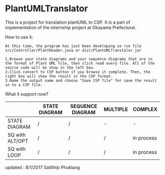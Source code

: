 # PlantUMLTranslator

This is a project for translation plantUML to CSP. It is a part of implementation of the internship project at Okayama Prefectural.


How to use it:
```
At this time, the program has just been developing so run file src/Controller/PlantReader.java or dist/PlantUMLTranstalor.jar

1.Browse your state diagrams and your sequence diagrams that are in the format of Plant UML file, then click read every file. All of the source code will be show in the left box.
2.Click convert to CSP button if you browse it complete. Then, the right box will show the result in the CSP format.
3.Name the output name and choose "Save CSP file" for save the result in to a CSP file.
```

What it support now?

|                 | STATE DIAGRAM | SEQUENCE DIAGRAM |     MULTIPLE     |     COMPLEX      |
|-----------------|---------------|------------------|------------------|------------------|
| STATE DIAGRAM   |       /       |        /         |        -         |        -         |
| SQ with ALT/OPT |       /       |        /         |        /         |     in process   |
| SQ with LOOP    |       /       |        /         |        /         |     in process   |


updated : 8/1/2017
Salilthip Phuklang